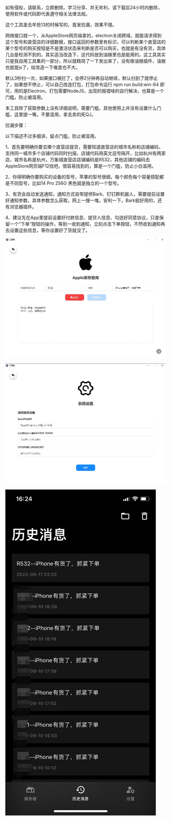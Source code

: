 如有侵权，请联系，立即删除。学习分享、并无牟利，请下载后24小时内删除，使用软件或代码即代表遵守相关法律法规。

这个工具是去年抢13的时候写的，首发捡漏，效果不错。

网络接口就一个，从AppleStore网页端拿的，electron关闭跨域，就能请求得到这个型号和直营店的详细数据，接口返回的参数里有标识，可以判断某个直营店的某个型号的购买按钮是不是激活状态来判断是否可以购买，也就是有没有货，具体几台是检测不到的。其实适当改造下，这代码放到油猴里也是能用的。这工具其实只是我自用工具集的一部分，所以就精简了一下发出来了，没有做油猴插件，油猴也就是js了，给改造一下难度也不大。

默认3秒扫一次，如果接口被拦了，会停2分钟再自动继续，默认扫到了就停止了，如果想不停止，可以自己改造打包，打包命令运行 npm run build:win-64 即可，用的是Electron，打包需要NodeJS，出现的报错啥的自行解决，也算是一个门槛，防止被滥用。

本工具除了获取参数上没有详细说明，需要门槛，其他使用上并没有设置什么门槛，这里提一嘴，不要滥用，拿去卖的死QJ。

捡漏步骤：

以下描述不过多细讲，留点门槛，防止被滥用。

1、首先要明确你要去哪个直营店提货，需要知道直营店的城市名称和店铺编码，支持同一城市多个店铺代码同时扫描，店铺代码用英文逗号隔开，比如杭州有两家店，城市名称是杭州，万象城直营店店铺编码是R532，其他店铺的编码去AppleStore网页端F12找吧，很容易找到的，算是一个门槛，防止小白滥用。

2、你得明确你要购买的设备的型号，苹果的型号很细，每个颜色每个容量搭配都是不同型号，比如14 Pro 256G 黑色就是独立的一个型号。

3、有货会自动发送通知，通知方式自带提供Bark、钉钉群机器人，需要提前设置好通知参数，具体参数怎么获取，网上一搜一堆。安利一下，Bark挺好用的，还有浏览器插件。

4、建议先在App里提前设置好付款信息、提货人信息、勾选好同意协议，只差保留一个“下单”按钮的操作，等到一收到通知，立刻点击下单按钮，不然收到通知再去设置这些信息，等你设置好了货就没了。

![](images/1.jpg)

![](images/2.jpg)

![](images/bark.jpg)